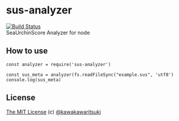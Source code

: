 # sus-analyzer
[![Build Status](https://travis-ci.org/KawakawaRitsuki/sus-analyzer.svg?branch=master)](https://travis-ci.org/KawakawaRitsuki/sus-analyzer)   
SeaUrchinScore Analyzer for node

## How to use

```
const analyzer = require('sus-analyzer')

const sus_meta = analyzer(fs.readFileSync("example.sus", 'utf8')
console.log(sus_meta)
```

## License
[The MIT License](http://kawakawaritsuki.mit-license.org) (c) [@kawakawaritsuki](https://github.com/kawakawaritsuki)
